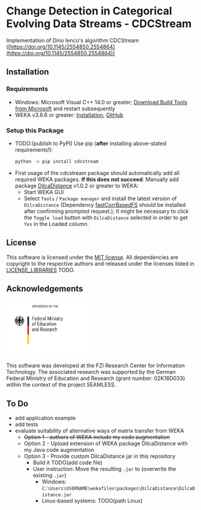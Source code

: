 # Change Detection in Categorical Evolving Data Streams - CDCStream

Implementation of Dino Ienco's algorithm CDCStream ([https://doi.org/10.1145/2554850.2554864](https://doi.org/10.1145/2554850.2554864))


## Installation
### Requirements
* Windows: Microsoft Visual C++ 14.0 or greater; [Download Build Tools from Microsoft](https://visualstudio.microsoft.com/de/visual-cpp-build-tools/) and restart subsequently
* WEKA v3.8.6 or greater: [Installation](https://waikato.github.io/weka-wiki/downloading_weka/), [GitHub](https://github.com/Waikato/weka-3.8/)

### Setup this Package
* TODO:(publish to PyPI) Use pip (**after** installing above-stated requirements!):
  ```sh
  python -m pip install cdcstream
  ```
* First usage of the cdcstream package should automatically add all required WEKA packages.
  **If this does not succeed**: Manually add package [DilcaDistance](https://weka.sourceforge.io/packageMetaData/DilcaDistance/index.html) v1.0.2 or greater to WEKA:
  * Start WEKA GUI
  * Select `Tools` / `Package manager` and install the latest version of `DilcaDistance` (Dependency [fastCorrBasedFS](https://weka.sourceforge.io/packageMetaData/fastCorrBasedFS/index.html) should be installed after confirming prompted request.); It might be necessary to click the `Toggle load` button with `DilcaDistance` selected in order to get `Yes` in the Loaded column.

## License
This software is licensed under the [MIT license](LICENSE).
All dependencies are copyright to the respective authors and released under the licenses listed in [LICENSE_LIBRARIES](LICENSE_LIBRARIES) TODO.

## Acknowledgements
<img src="doc/bmbf_en.svg" alt="BMBF Logo" height="150">

This software was developed at the FZI Research Center for Information Technology.
The associated research was supported by the German Federal Ministry of Education and Research (grant number: 02K18D033) within the context of the project SEAMLESS.


## To Do
* add application example
* add tests
* evaluate suitability of alternative ways of matrix transfer from WEKA
  * ~~Option 1 - authors of WEKA include my code augmentation~~
  * Option 2 - Upload extension of WEKA package DilcaDistance with my Java code augmentation
  * Option 3 - Provide custom DilcaDistance jar in this repository
    * Build it TODO(add code file)
    * User instruction: Move the resulting `.jar` to (overwrite the existing `.jar`)
      * Windows: `C:\Users\USERNAME\wekafiles\packages\DilcaDistance\DilcaDistance.jar` 
      * Linux-based systems: TODO(path Linux)
